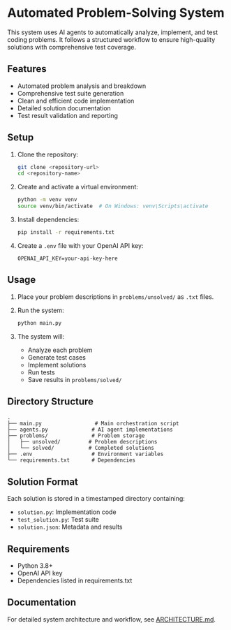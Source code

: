 # Automated Problem-Solving System

This system uses AI agents to automatically analyze, implement, and test coding problems. It follows a structured workflow to ensure high-quality solutions with comprehensive test coverage.

## Features

- Automated problem analysis and breakdown
- Comprehensive test suite generation
- Clean and efficient code implementation
- Detailed solution documentation
- Test result validation and reporting

## Setup

1. Clone the repository:
   ```bash
   git clone <repository-url>
   cd <repository-name>
   ```

2. Create and activate a virtual environment:
   ```bash
   python -m venv venv
   source venv/bin/activate  # On Windows: venv\Scripts\activate
   ```

3. Install dependencies:
   ```bash
   pip install -r requirements.txt
   ```

4. Create a `.env` file with your OpenAI API key:
   ```
   OPENAI_API_KEY=your-api-key-here
   ```

## Usage

1. Place your problem descriptions in `problems/unsolved/` as `.txt` files.

2. Run the system:
   ```bash
   python main.py
   ```

3. The system will:
   - Analyze each problem
   - Generate test cases
   - Implement solutions
   - Run tests
   - Save results in `problems/solved/`

## Directory Structure

```
.
├── main.py                 # Main orchestration script
├── agents.py              # AI agent implementations
├── problems/              # Problem storage
│   ├── unsolved/         # Problem descriptions
│   └── solved/           # Completed solutions
├── .env                   # Environment variables
└── requirements.txt       # Dependencies
```

## Solution Format

Each solution is stored in a timestamped directory containing:
- `solution.py`: Implementation code
- `test_solution.py`: Test suite
- `solution.json`: Metadata and results

## Requirements

- Python 3.8+
- OpenAI API key
- Dependencies listed in requirements.txt

## Documentation

For detailed system architecture and workflow, see [ARCHITECTURE.md](ARCHITECTURE.md).

